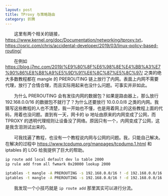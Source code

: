 ```yaml
---
layout: post
title: TProxy 与策略路由
category: 折腾
---
```


&emsp;&emsp;这里有两个相关的链接，<https://www.kernel.org/doc/Documentation/networking/tproxy.txt>，<https://osric.com/chris/accidental-developer/2019/03/linux-policy-based-routing/>

&emsp;&emsp;在例如 <https://blog.i7mc.com/2019/%E9%80%8F%E6%98%8E%E4%BB%A3%E7%90%86%E8%B8%A9%E5%9D%91%E6%8C%87%E5%8C%97/> 之类的绝大多数教程都在 mangle 的 PREROUTING 链上放行了内网。表面上内网不需要代理，放行了合情合理，而且实际用起来也没什么问题。可事实并非如此。

&emsp;&emsp;为什么 PREROUTING 会有发往内网的数据包？如果是路由器上，那么放行 192.168.0.0/16 的数据包不就行了？为什么还要放行 10.0.0.0/8 之类的内网。我猜写这些教程的人也不清楚，我一开始也不懂，也是用着网上的这些教程上面的代码，用着也没问题。直到有一天，网卡的 ip 地址由原来的内网变成了公网，而 TPROXY 的透明代理规则让设备没了网络。原因只有一个，内网变成了公网，这是我含泪测试出来的。

&emsp;&emsp;可我找遍了教程，也没有一个教程说内网与公网的问题。我，只能自己解决。在解决的过程中 <https://www.tcpdump.org/manpages/tcpdump.1.html> 和 iptables 的 LOG 给我提供了巨大的帮助。

```bash
ip route add local default dev lo table 2000
ip rule add from all fwmark 0x20000 lookup 2000

iptables -t mangle -A PREROUTING -s 192.168.0.0/16 ! -d 192.168.0.0/16 -p tcp -j TPROXY --on-port 2000 --tproxy-mark 0x20000
iptables -t mangle -A PREROUTING -s 192.168.0.0/16 ! -d 192.168.0.0/16 -p udp -j TPROXY --on-port 2000 --tproxy-mark 0x20000
```

&emsp;&emsp;我发现一个小技巧就是 `ip route add` 那里其实可以进行分流。

